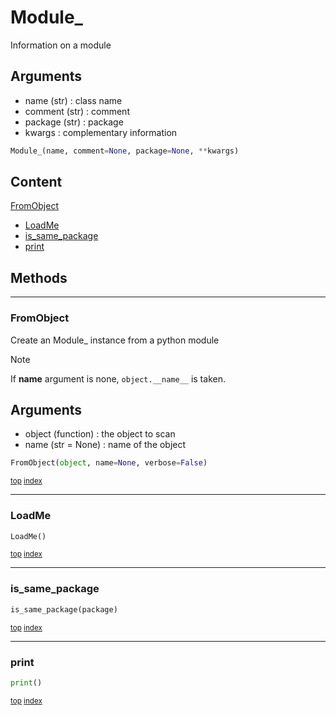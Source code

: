 # Module_

Information on a module

Arguments
---------
- name (str) : class name
- comment (str) : comment
- package (str) : package
- kwargs : complementary information

``` python
Module_(name, comment=None, package=None, **kwargs)
```



## Content

[FromObject](#fromobject)
- [LoadMe](#loadme)
- [is_same_package](#is_same_package)
- [print](#print)



## Methods

----------
### FromObject

Create an Module_ instance from a python module

> [!NOTE]
> If **name** argument is none, `object.__name__` is taken.

Arguments
---------
- object (function) : the object to scan
- name (str = None) : name of the object

``` python
FromObject(object, name=None, verbose=False)
```



<sub>[top](#module_) [index](index.md)</sub>



----------
### LoadMe



``` python
LoadMe()
```



<sub>[top](#module_) [index](index.md)</sub>



----------
### is_same_package



``` python
is_same_package(package)
```



<sub>[top](#module_) [index](index.md)</sub>



----------
### print



``` python
print()
```



<sub>[top](#module_) [index](index.md)</sub>

